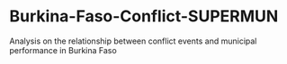 # Burkina-Faso-Conflict-SUPERMUN
Analysis on the relationship between conflict events and municipal performance in Burkina Faso
